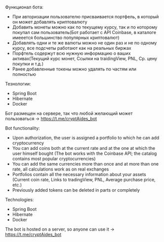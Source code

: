 Функционал бота:
- При авторизации пользователю присваивается портфель, в который он может добавлять криптовалюту
- Добавить монеты можно как по текущему курсу, так и по которому покупал сам пользователь(Бот работает с API Coinbase, в каталоге имееется большинство популярных криптовалют)
- Добавлять одни и те же валюты можно не один раз и не по одному курсу, все подсчеты работают как на реальных биржах
- Порфтель содержут всю нужную информацию о ваших активах(Текущий курс монет, Ссылки на traidingView, PNL, Ср. цену покупки и т.д.)
- Ранее добавленные токены можно удалять по частям или полностью

Тезнологии:
- Spring Boot
- Hibernate
- Docker
 
Бот размещен на сервере, так что любой желающий может пользоваться -> https://t.me/cryptAides_bot



Bot functionality:
- Upon authorization, the user is assigned a portfolio to which he can add cryptocurrency
- You can add coins both at the current rate and at the one at which the user himself bought (The bot works with the Coinbase API; the catalog contains most popular cryptocurrencies)
- You can add the same currencies more than once and at more than one rate, all calculations work as on real exchanges
- Portfolios contain all the necessary information about your assets (Current coin rate, Links to tradingView, PNL, Average purchase price, etc.)
- Previously added tokens can be deleted in parts or completely

Technologies:
- Spring Boot
- Hibernate
- Docker
 
The bot is hosted on a server, so anyone can use it -> https://t.me/cryptAides_bot
 
